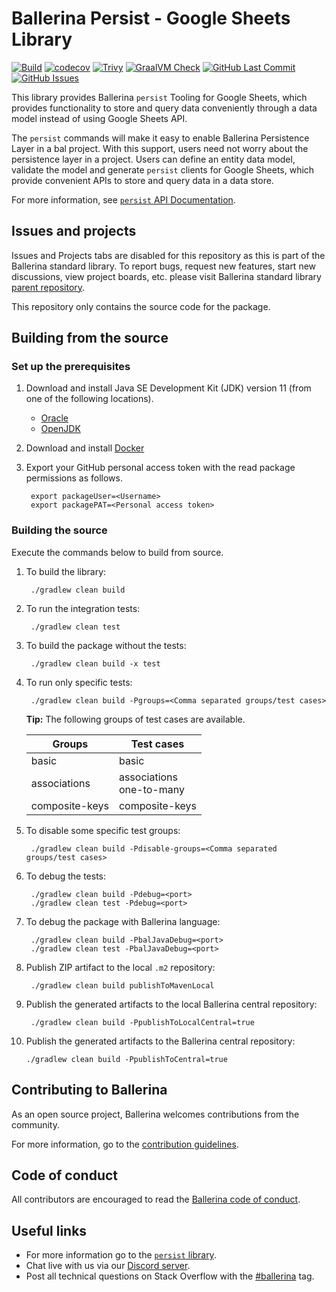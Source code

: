 Ballerina Persist - Google Sheets Library
===================

  [![Build](https://github.com/ballerina-platform/module-ballerinax-persist.googlesheets/actions/workflows/build-timestamped-master.yml/badge.svg)](https://github.com/ballerina-platform/module-ballerinax-persist.googlesheets/actions/workflows/build-timestamped-master.yml)
  [![codecov](https://codecov.io/gh/ballerina-platform/module-ballerinax-persist.googlesheets/branch/main/graph/badge.svg)](https://codecov.io/gh/ballerina-platform/module-ballerina-persist)
  [![Trivy](https://github.com/ballerina-platform/module-ballerinax-persist.googlesheets/actions/workflows/trivy-scan.yml/badge.svg)](https://github.com/ballerina-platform/module-ballerinax-persist.googlesheets/actions/workflows/trivy-scan.yml)
  [![GraalVM Check](https://github.com/ballerina-platform/module-ballerinax-persist.googlesheets/actions/workflows/build-with-bal-test-native.yml/badge.svg)](https://github.com/ballerina-platform/module-ballerinax-persist.googlesheets/actions/workflows/build-with-bal-test-native.yml)
  [![GitHub Last Commit](https://img.shields.io/github/last-commit/ballerina-platform/module-ballerinax-persist.googlesheets.svg)](https://github.com/ballerina-platform/module-ballerina-persist/commits/main)
  [![GitHub Issues](https://img.shields.io/github/issues/ballerina-platform/ballerina-standard-library/module/persist.googlesheets.svg?label=Open%20Issues)](https://github.com/ballerina-platform/ballerina-standard-library/labels/module%2Fpersist.googlesheets)

This library provides Ballerina `persist` Tooling for Google Sheets, which provides functionality to store and query data conveniently through a data model instead of using Google Sheets API.

The `persist` commands will make it easy to enable Ballerina Persistence Layer in a bal project. With this support, users need not worry about the persistence layer in a project. Users can define an entity data model, validate the model and generate `persist` clients for Google Sheets, which provide convenient APIs to store and query data in a data store.

For more information, see [`persist` API Documentation](https://lib.ballerina.io/ballerinax/persist.googlesheets/latest).

## Issues and projects 

Issues and Projects tabs are disabled for this repository as this is part of the Ballerina standard library. To report bugs, request new features, start new discussions, view project boards, etc. please visit Ballerina standard library [parent repository](https://github.com/ballerina-platform/ballerina-standard-library). 

This repository only contains the source code for the package.

## Building from the source

### Set up the prerequisites

1. Download and install Java SE Development Kit (JDK) version 11 (from one of the following locations).
   * [Oracle](https://www.oracle.com/java/technologies/javase-jdk11-downloads.html)
   * [OpenJDK](https://adoptium.net/)

2. Download and install [Docker](https://www.docker.com/get-started)
   
3. Export your GitHub personal access token with the read package permissions as follows.
        
        export packageUser=<Username>
        export packagePAT=<Personal access token>

### Building the source

Execute the commands below to build from source.

1. To build the library:
        
        ./gradlew clean build

2. To run the integration tests:

        ./gradlew clean test

3. To build the package without the tests:

        ./gradlew clean build -x test

4. To run only specific tests:

        ./gradlew clean build -Pgroups=<Comma separated groups/test cases>

   **Tip:** The following groups of test cases are available.
   
   Groups | Test cases
   ---| ---
   basic | basic
   associations | associations <br> one-to-many
   composite-keys | composite-keys

5. To disable some specific test groups:

        ./gradlew clean build -Pdisable-groups=<Comma separated groups/test cases>

6. To debug the tests:

        ./gradlew clean build -Pdebug=<port>
        ./gradlew clean test -Pdebug=<port>

7. To debug the package with Ballerina language:

        ./gradlew clean build -PbalJavaDebug=<port>
        ./gradlew clean test -PbalJavaDebug=<port>

8. Publish ZIP artifact to the local `.m2` repository:
   
        ./gradlew clean build publishToMavenLocal
   
9. Publish the generated artifacts to the local Ballerina central repository:
   
        ./gradlew clean build -PpublishToLocalCentral=true
   
10. Publish the generated artifacts to the Ballerina central repository:
   
        ./gradlew clean build -PpublishToCentral=true

## Contributing to Ballerina

As an open source project, Ballerina welcomes contributions from the community. 

For more information, go to the [contribution guidelines](https://github.com/ballerina-platform/ballerina-lang/blob/master/CONTRIBUTING.md).

## Code of conduct

All contributors are encouraged to read the [Ballerina code of conduct](https://ballerina.io/code-of-conduct).

## Useful links

* For more information go to the [`persist` library](https://lib.ballerina.io/ballerinax/persist.googlesheets/latest).
* Chat live with us via our [Discord server](https://discord.gg/ballerinalang).
* Post all technical questions on Stack Overflow with the [#ballerina](https://stackoverflow.com/questions/tagged/ballerina) tag.
